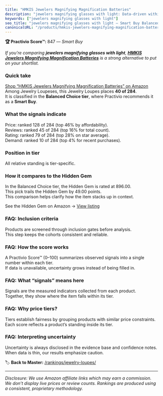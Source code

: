 ```yaml
---
title: "HMKIS Jewelers Magnifying Magnification Batteries"
description: "jewelers magnifying glasses with light: Data-driven within Balanced Choice ranking using the Practivio Score™. Positioned by quality, value, demand, findabilit…"
keywords: ["jewelers magnifying glasses with light"]
seo_title: "jewelers magnifying glasses with light — Smart Buy Balanced Choice (2025)"
canonicalURL: "/products/hmkis-jewelers-magnifying-magnification-batteries-B0C5M3SDFY/"
---
```


**🏆 Practivio Score™:** 847 — _Smart Buy_


*If you're comparing **jewelers magnifying glasses with light**, **[HMKIS Jewelers Magnifying Magnification Batteries](https://www.amazon.com/dp/B0C5M3SDFY?tag=practivio-20)** is a strong alternative to put on your shortlist.*
### Quick take
[Shop “HMKIS Jewelers Magnifying Magnification Batteries” on Amazon](https://www.amazon.com/dp/B0C5M3SDFY?tag=practivio-20)
Among Jewelry Loupeses, this Jewelry Loupes places **40 of 284**.  
It is classified in the **Balanced Choice tier**, where Practivio recommends it as a **Smart Buy**.

### What the signals indicate
Price: ranked 128 of 284 (top 46% by affordability).  
Reviews: ranked 45 of 284 (top 16% for total count).  
Rating: ranked 79 of 284 (top 28% on star average).  
Demand: ranked 10 of 284 (top 4% for recent purchases).

### Position in tier
All relative standing is tier-specific.

### How it compares to the Hidden Gem
In the Balanced Choice tier, the Hidden Gem is rated at 896.00.  
This pick trails the Hidden Gem by 49.00 points.  
This comparison helps clarify how the item stacks up in context.  

See the Hidden Gem on Amazon → [View listing](https://www.amazon.com/dp/B08XXF1VCS?tag=practivio-20)

### FAQ: Inclusion criteria
Products are screened through inclusion gates before analysis.  
This step keeps the cohorts consistent and reliable.

### FAQ: How the score works
A Practivio Score™ (0–100) summarizes observed signals into a single number within each tier.  
If data is unavailable, uncertainty grows instead of being filled in.

### FAQ: What “signals” means here
Signals are the measured indicators collected from each product.  
Together, they show where the item falls within its tier.

### FAQ: Why price tiers?
Tiers establish fairness by grouping products with similar price constraints.  
Each score reflects a product’s standing inside its tier.

### FAQ: Interpreting uncertainty
Uncertainty is always disclosed in the evidence base and confidence notes.  
When data is thin, our results emphasize caution.


🏷️ **Back to Master:** [/rankings/jewelry-loupes/](/rankings/jewelry-loupes/)

---
_Disclosure: We use Amazon affiliate links which may earn a commission. We don’t display live prices or review counts. Rankings are produced using a consistent, proprietary methodology._
